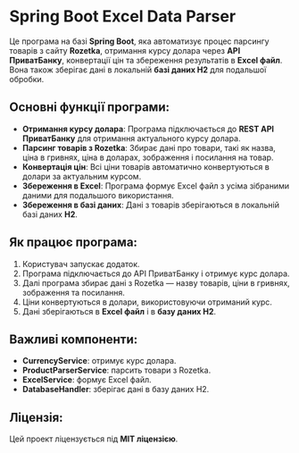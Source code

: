 # Spring Boot Excel Data Parser

Це програма на базі **Spring Boot**, яка автоматизує процес парсингу товарів з сайту **Rozetka**, отримання курсу долара через **API ПриватБанку**, конвертації цін та збереження результатів в **Excel файл**. Вона також зберігає дані в локальній **базі даних H2** для подальшої обробки.

## Основні функції програми:

- **Отримання курсу долара**: Програма підключається до **REST API ПриватБанку** для отримання актуального курсу долара.
- **Парсинг товарів з Rozetka**: Збирає дані про товари, такі як назва, ціна в гривнях, ціна в доларах, зображення і посилання на товар.
- **Конвертація цін**: Всі ціни товарів автоматично конвертуються в долари за актуальним курсом.
- **Збереження в Excel**: Програма формує Excel файл з усіма зібраними даними для подальшого використання.
- **Збереження в базі даних**: Дані з товарів зберігаються в локальній базі даних **H2**.

## Як працює програма:

1. Користувач запускає додаток.
2. Програма підключається до API ПриватБанку і отримує курс долара.
3. Далі програма збирає дані з Rozetka — назву товарів, ціни в гривнях, зображення та посилання.
4. Ціни конвертуються в долари, використовуючи отриманий курс.
5. Дані зберігаються в **Excel файл** і в **базу даних H2**.


## Важливі компоненти:

- **CurrencyService**: отримує курс долара.
- **ProductParserService**: парсить товари з Rozetka.
- **ExcelService**: формує Excel файл.
- **DatabaseHandler**: зберігає дані в базу даних H2.

## Ліцензія:

Цей проект ліцензується під **MIT ліцензією**.
